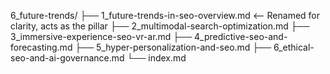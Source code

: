 6_future-trends/
├── 1_future-trends-in-seo-overview.md  <-- Renamed for clarity, acts as the pillar
├── 2_multimodal-search-optimization.md
├── 3_immersive-experience-seo-vr-ar.md
├── 4_predictive-seo-and-forecasting.md
├── 5_hyper-personalization-and-seo.md
├── 6_ethical-seo-and-ai-governance.md
└── index.md
